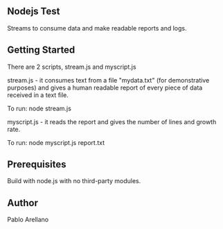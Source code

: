 ## Nodejs Test
Streams to consume data and make readable reports and logs.

## Getting Started
There are 2 scripts, stream.js and myscript.js

stream.js - it consumes text from a file "mydata.txt" (for demonstrative purposes) and gives a human readable report of every piece of data received in a text file.

To run: node stream.js

myscript.js - it reads the report and gives the number of lines and growth rate.

To run: node myscript.js report.txt


## Prerequisites
Build with node.js with no third-party modules.


## Author
Pablo Arellano
